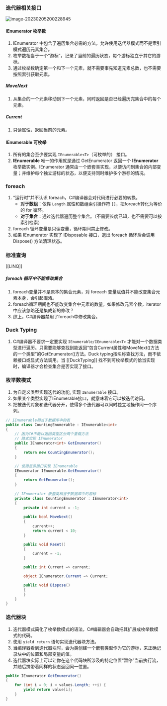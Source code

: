 ### 迭代器相关接口

![image-20230205200228945](https://cdn.jsdelivr.net/gh/yzngo/ImageHosting/img/202302052002980.png)

#### IEnumerator 枚举数

1. IEnumerator 中包含了遍历集合必需的方法，允许使用迭代器模式而不是索引模式遍历元素集合。
2. 枚举数相当于一个“游标”，记录了当前的遍历状态，每个游标独立于其它的游标。
3. 通过枚举数确定第一个和下一个元素，就不需要事先知道元素总数，也不需要按照索引获取元素。

##### MoveNext

1. 从集合的一个元素移动到下一个元素，同时返回是否已经遍历完集合中的每个元素。

##### Current

1. 只读属性，返回当前的元素。

#### IEnumerable 可枚举

1. 所有的集合至少要实现 `IEnumerable<T>`（可枚举的） 接口。
2. **IEnumerable**  唯一的作用就是通过 GetEnumerator 返回一个 **IEnumerator** 枚举数实例。IEnumerator 通常由一个嵌套类实现，以便访问到集合的内部变量；并维护每个独立游标的状态，以便支持同时维护多个游标的情况。

### foreach

1. "运行时"并不认识 foreach，C#编译器会对代码进行必要的转换。
    - **对于数组**：依靠 `Length` 属性和数组索引操作符 `[]`，把foreach转化为等价的 for 循环。
    - **对于集合**：通过迭代器遍历整个集合。（不需要长度已知，也不需要可以按索引检索）
1. foreach 循环变量是只读变量，循环期间禁止修改。
2. 如果 IEnumerator 实现了 IDisposable 接口，退出 foreach 循环后会调用 Dispose() 方法清理状态。

### 标准查询

[[LINQ]]

##### foreach 循环中不能修改集合

1. foreach变量并不是原本的集合元素，对 foreach 变量赋值并不能改变集合元素本身，会引起混淆。
2. foreach循环期间也不能改变集合中元素的数量。如果修改元素个数，iterator中应该忽略还是集成新的修改？
3. 综上，C#编译器禁用了foreach中修改集合。

### Duck Typing

1. C#编译器不要求一定要实现 `IEnumerable/IEnumerable<T>` 才能对一个数据类型进行遍历。只需要能够查找到能返回“包含Current属性和MoveNext()方法的一个类型”的GetEnumerator()方法。Duck typing按名称查找方法，而不依赖接口或显式方法调用。当 [[DuckTyping]] 找不到可枚举模式的恰当实现时，编译器才会检查集合是否实现了接口。

### 枚举数模式

1. 为自定义类型实现迭代的功能, 实现 `IEnumerable` 接口。
2. 如果某个类型实现了IEnumerable接口，就意味着它可以被迭代访问。
3. 把被迭代对象和迭代器分开，使得多个迭代器可以同时独立地操作同一个序列。

```c#
// IEnumerable相当于数据库中的表
public class CountingEnumerable : IEnumerable<int>		
{
    // 因为C#不能以返回类型区分两个重载方法
    // 隐式实现 IEnumerator  
    public IEnumerator<int> GetEnumerator()
    {
        return new CountingEnumerator();
    }

    // 使用显示接口实现 IEnumerable
    IEnumerator IEnumerable.GetEnumerator()
    {
        return GetEnumerator();
    }
    
    // IEnumerator 嵌套类相当于数据库中的游标
    private class CountingEnumerator : IEnumerator<int>		
    {
        private int current = -1;
        
        public bool MoveNext()
        {
            current++;
            return current < 10;
        }

        public void Reset()
        {
            current = -1;
        }

        public int Current => current;

        object IEnumerator.Current => Current;

        public void Dispose()
        {
        }
    }
}
```


### 迭代器块

1. 迭代器模式简化了枚举数模式的语法，C#编辑器会自动把其扩展成枚举数模式的代码。
2. 使用 `yield return` 语句实现迭代器块方法。
4. 当编译器看到迭代器块时，会为类创建一个嵌套类型作为它的游标，来正确记录块中的位置和局部变量的值。
5. 迭代器块实际上可以让你在这个代码块所涉及的特定位置“暂停”当前执行流，并随后携带着同样的状态返回同一位置。

```c#
public IEnumerator GetEnumerator()
{
    for (int i = 0; i < values.Length; ++i) {
        yield return value[i];
    }
}
```
